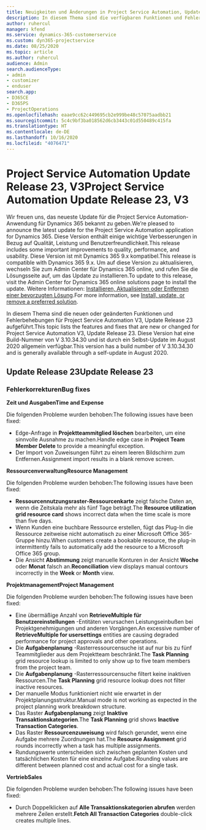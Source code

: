 ```yaml
---
title: Neuigkeiten und Änderungen in Project Service Automation, Update Release 23, V3
description: In diesem Thema sind die verfügbaren Funktionen und Fehlerbehebungen für Project Service Automation Update Release 23, V3 aufgeführt.
author: ruhercul
manager: kfend
ms.service: dynamics-365-customerservice
ms.custom: dyn365-projectservice
ms.date: 08/25/2020
ms.topic: article
ms.author: ruhercul
audience: Admin
search.audienceType:
- admin
- customizer
- enduser
search.app:
- D365CE
- D365PS
- ProjectOperations
ms.openlocfilehash: eaae9cc62c449695cb2e999be48c57075aadbb21
ms.sourcegitcommit: 5c4c9bf3ba018562d6cb3443c01d550489c415fa
ms.translationtype: HT
ms.contentlocale: de-DE
ms.lasthandoff: 10/16/2020
ms.locfileid: "4076471"
---
```

# <a name="project-service-automation-update-release-23-v3"></a><span data-ttu-id="2d971-103">Project Service Automation Update Release 23, V3</span><span class="sxs-lookup"><span data-stu-id="2d971-103">Project Service Automation Update Release 23, V3</span></span>

<span data-ttu-id="2d971-104">Wir freuen uns, das neueste Update für die Project Service Automation-Anwendung für Dynamics 365 bekannt zu geben.</span><span class="sxs-lookup"><span data-stu-id="2d971-104">We’re pleased to announce the latest update for the Project Service Automation application for Dynamics 365.</span></span> <span data-ttu-id="2d971-105">Diese Version enthält einige wichtige Verbesserungen in Bezug auf Qualität, Leistung und Benutzerfreundlichkeit.</span><span class="sxs-lookup"><span data-stu-id="2d971-105">This release includes some important improvements to quality, performance, and usability.</span></span> <span data-ttu-id="2d971-106">Diese Version ist mit Dynamics 365 9.x kompatibel.</span><span class="sxs-lookup"><span data-stu-id="2d971-106">This release is compatible with Dynamics 365 9.x.</span></span> <span data-ttu-id="2d971-107">Um auf diese Version zu aktualisieren, wechseln Sie zum Admin Center für Dynamics 365 online, und rufen Sie die Lösungsseite auf, um das Update zu installieren.</span><span class="sxs-lookup"><span data-stu-id="2d971-107">To update to this release, visit the Admin Center for Dynamics 365 online solutions page to install the update.</span></span> <span data-ttu-id="2d971-108">Weitere Informationen: [Installieren, Aktualisieren oder Entfernen einer bevorzugten Lösung](https://docs.microsoft.com/power-platform/admin/install-remove-preferred-solution).</span><span class="sxs-lookup"><span data-stu-id="2d971-108">For more information, see [Install, update, or remove a preferred solution](https://docs.microsoft.com/power-platform/admin/install-remove-preferred-solution).</span></span>

<span data-ttu-id="2d971-109">In diesem Thema sind die neuen oder geänderten Funktionen und Fehlerbehebungen für Project Service Automation V3, Update Release 23 aufgeführt.</span><span class="sxs-lookup"><span data-stu-id="2d971-109">This topic lists the features and fixes that are new or changed for Project Service Automation V3, Update Release 23.</span></span> <span data-ttu-id="2d971-110">Diese Version hat eine Build-Nummer von V 3.10.34.30 und ist durch ein Selbst-Update im August 2020 allgemein verfügbar.</span><span class="sxs-lookup"><span data-stu-id="2d971-110">This version has a build number of V 3.10.34.30 and is generally available through a self-update in August 2020.</span></span>

## <a name="update-release-23"></a><span data-ttu-id="2d971-111">Update Release 23</span><span class="sxs-lookup"><span data-stu-id="2d971-111">Update Release 23</span></span>

### <a name="bug-fixes"></a><span data-ttu-id="2d971-112">Fehlerkorrekturen</span><span class="sxs-lookup"><span data-stu-id="2d971-112">Bug fixes</span></span>

<span data-ttu-id="2d971-113">**Zeit und Ausgaben**</span><span class="sxs-lookup"><span data-stu-id="2d971-113">**Time and Expense**</span></span>

<span data-ttu-id="2d971-114">Die folgenden Probleme wurden behoben:</span><span class="sxs-lookup"><span data-stu-id="2d971-114">The following issues have been fixed:</span></span>
- <span data-ttu-id="2d971-115">Edge-Anfrage in **Projektteammitglied löschen** bearbeiten, um eine sinnvolle Ausnahme zu machen.</span><span class="sxs-lookup"><span data-stu-id="2d971-115">Handle edge case in **Project Team Member Delete** to provide a meaningful exception.</span></span>
- <span data-ttu-id="2d971-116">Der Import von Zuweisungen führt zu einem leeren Bildschirm zum Entfernen.</span><span class="sxs-lookup"><span data-stu-id="2d971-116">Assignment import results in a blank remove screen.</span></span>

<span data-ttu-id="2d971-117">**Ressourcenverwaltung**</span><span class="sxs-lookup"><span data-stu-id="2d971-117">**Resource Management**</span></span>

<span data-ttu-id="2d971-118">Die folgenden Probleme wurden behoben:</span><span class="sxs-lookup"><span data-stu-id="2d971-118">The following issues have been fixed:</span></span>

- <span data-ttu-id="2d971-119">**Ressourcennutzungsraster-Ressourcenkarte** zeigt falsche Daten an, wenn die Zeitskala mehr als fünf Tage beträgt.</span><span class="sxs-lookup"><span data-stu-id="2d971-119">The **Resource utilization grid resource card** shows incorrect data when the time scale is more than five days.</span></span>
- <span data-ttu-id="2d971-120">Wenn Kunden eine buchbare Ressource erstellen, fügt das Plug-In die Ressource zeitweise nicht automatisch zu einer Microsoft Office 365-Gruppe hinzu.</span><span class="sxs-lookup"><span data-stu-id="2d971-120">When customers create a bookable resource, the plug-in intermittently fails to automatically add the resource to a Microsoft Office 365 group.</span></span>
- <span data-ttu-id="2d971-121">Die Ansicht **Abstimmung** zeigt manuelle Konturen in der Ansicht **Woche** oder **Monat** falsch an.</span><span class="sxs-lookup"><span data-stu-id="2d971-121">**Reconciliation** view displays manual contours incorrectly in the **Week** or **Month** view.</span></span>

<span data-ttu-id="2d971-122">**Projektmanagement**</span><span class="sxs-lookup"><span data-stu-id="2d971-122">**Project Management**</span></span>

<span data-ttu-id="2d971-123">Die folgenden Probleme wurden behoben:</span><span class="sxs-lookup"><span data-stu-id="2d971-123">The following issues have been fixed:</span></span>

- <span data-ttu-id="2d971-124">Eine übermäßige Anzahl von **RetrieveMultiple für Benutzereinstellungen** -Entitäten verursachen Leistungseinbußen bei Projektgenehmigungen und anderen Vorgängen.</span><span class="sxs-lookup"><span data-stu-id="2d971-124">An excessive number of **RetrieveMultiple for usersettings** entities are causing degraded performance for project approvals and other operations.</span></span>
- <span data-ttu-id="2d971-125">Die **Aufgabenplanung** -Rasterressourcensuche ist auf nur bis zu fünf Teammitglieder aus dem Projektteam beschränkt.</span><span class="sxs-lookup"><span data-stu-id="2d971-125">The **Task Planning** grid resource lookup is limited to only show up to five team members from the project team.</span></span> 
- <span data-ttu-id="2d971-126">Die **Aufgabenplanung** -Rasterressourcensuche filtert keine inaktiven Ressourcen.</span><span class="sxs-lookup"><span data-stu-id="2d971-126">The **Task Planning** grid resource lookup does not filter inactive resources.</span></span>
- <span data-ttu-id="2d971-127">Der manuelle Modus funktioniert nicht wie erwartet in der Projektplanungsstruktur.</span><span class="sxs-lookup"><span data-stu-id="2d971-127">Manual mode is not working as expected in the project planning work breakdown structure.</span></span>
- <span data-ttu-id="2d971-128">Das Raster **Aufgabenplanung** zeigt **Inaktive Transaktionskategorien**.</span><span class="sxs-lookup"><span data-stu-id="2d971-128">The **Task Planning** grid shows **Inactive Transaction Categories**.</span></span>
- <span data-ttu-id="2d971-129">Das Raster **Ressourcenzuweisung** wird falsch gerundet, wenn eine Aufgabe mehrere Zuordnungen hat.</span><span class="sxs-lookup"><span data-stu-id="2d971-129">The **Resource Assignment** grid rounds incorrectly when a task has multiple assignments.</span></span>
- <span data-ttu-id="2d971-130">Rundungswerte unterscheiden sich zwischen geplanten Kosten und tatsächlichen Kosten für eine einzelne Aufgabe.</span><span class="sxs-lookup"><span data-stu-id="2d971-130">Rounding values are different between planned cost and actual cost for a single task.</span></span>

<span data-ttu-id="2d971-131">**Vertrieb**</span><span class="sxs-lookup"><span data-stu-id="2d971-131">**Sales**</span></span>

<span data-ttu-id="2d971-132">Die folgenden Probleme wurden behoben:</span><span class="sxs-lookup"><span data-stu-id="2d971-132">The following issues have been fixed:</span></span>

- <span data-ttu-id="2d971-133">Durch Doppelklicken auf **Alle Transaktionskategorien abrufen** werden mehrere Zeilen erstellt.</span><span class="sxs-lookup"><span data-stu-id="2d971-133">**Fetch All Transaction Categories** double-click creates multiple lines.</span></span>
